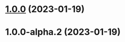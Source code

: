 # [1.0.0](https://github.com/johnhooks/midi-kbd/compare/v1.0.0-alpha.2...v1.0.0) (2023-01-19)



# 1.0.0-alpha.2 (2023-01-19)



